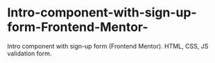 # Intro-component-with-sign-up-form-Frontend-Mentor-
Intro component with sign-up form (Frontend Mentor). HTML, CSS, JS validation form.
